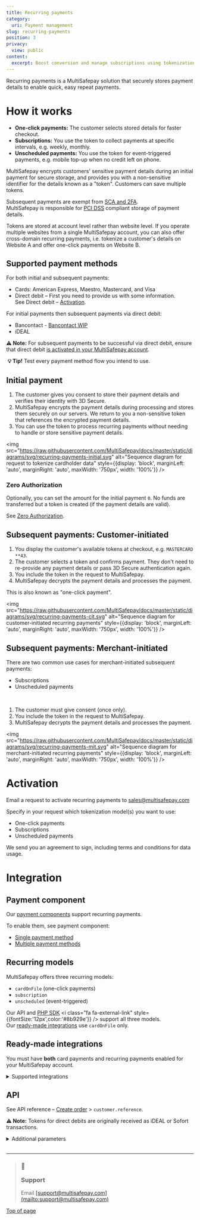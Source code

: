 ```yaml
---
title: Recurring payments
category:
  uri: Payment management
slug: recurring-payments
position: 3
privacy:
  view: public
content:
  excerpt: Boost conversion and manage subscriptions using tokenization.
---
```

Recurring payments is a MultiSafepay solution that securely stores payment details to enable quick, easy repeat payments.

# How it works

* **One-click payments:** The customer selects stored details for faster checkout.
* **Subscriptions:** You use the token to collect payments at specific intervals, e.g. weekly, monthly.
* **Unscheduled payments:** You use the token for event-triggered payments, e.g. mobile top-up when no credit left on phone.

MultiSafepay encrypts customers' sensitive payment details during an initial payment for secure storage, and provides you with a non-sensitive identifier for the details known as a "token". Customers can save multiple tokens.

Subsequent payments are exempt from [SCA and 2FA](/docs/psd2/).\
MultiSafepay is responsible for [PCI DSS](/docs/pci-dss/) compliant storage of payment details.

Tokens are stored at account level rather than website level. If you operate multiple websites from a single MultiSafepay account, you can also offer cross-domain recurring payments, i.e. tokenize a customer's details on Website A and offer one-click payments on Website B.

## Supported payment methods

For both initial and subsequent payments:

* Cards: American Express, Maestro, Mastercard, and Visa
* Direct debit – First you need to provide us with some information. <br /> See Direct debit – [Activation](/docs/direct-debit/#activation).

For initial payments then subsequent payments via direct debit:

* Bancontact - [Bancontact WIP](/docs/bancontact#bancontact-wip-service)
* iDEAL

**⚠️ Note:**  For subsequent payments to be successful via direct debit, ensure that direct debit [is activated in your MultiSafepay account](/docs/direct-debit/#activation).

 **💡 Tip!** Test every payment method flow you intend to use.

## Initial payment

1. The customer gives you consent to store their payment details and verifies their identity with 3D Secure.
2. MultiSafepay encrypts the payment details during processing and stores them securely on our servers. We return to you a non-sensitive token that references the encrypted payment details.
3. You can use the token to process recurring payments without needing to handle or store sensitive payment details.

<img src="https://raw.githubusercontent.com/MultiSafepay/docs/master/static/diagrams/svg/recurring-payments-initial.svg" alt="Sequence diagram for request to tokenize cardholder data" style={{display: 'block', marginLeft: 'auto', marginRight: 'auto', maxWidth: '750px', width: '100%'}} />

### Zero Authorization

Optionally, you can set the amount for the initial payment `0`. No funds are transferred but a token is created (if the payment details are valid).

See [Zero Authorization](/docs/zero-authorization/).

## Subsequent payments: Customer-initiated

1. You display the customer's available tokens at checkout, e.g. `MASTERCARD **43`.
2. The customer selects a token and confirms payment. They don't need to re-provide any payment details or pass 3D Secure authentication again.
3. You include the token in the request to MultiSafepay.
4. MultiSafepay decrypts the payment details and processes the payment.

This is also known as "one-click payment".

<img src="https://raw.githubusercontent.com/MultiSafepay/docs/master/static/diagrams/svg/recurring-payments-cit.svg" alt="Sequence diagram for customer-initiated recurring payments" style={{display: 'block', marginLeft: 'auto', marginRight: 'auto', maxWidth: '750px', width: '100%'}} />

## Subsequent payments: Merchant-initiated

There are two common use cases for merchant-initiated subsequent payments:

* Subscriptions
* Unscheduled payments

<br />

1. The customer must give consent (once only).
2. You include the token in the request to MultiSafepay.
3. MultiSafepay decrypts the payment details and processes the payment.

<img src="https://raw.githubusercontent.com/MultiSafepay/docs/master/static/diagrams/svg/recurring-payments-mit.svg" alt="Sequence diagram for merchant-initiated recurring payments" style={{display: 'block', marginLeft: 'auto', marginRight: 'auto', maxWidth: '750px', width: '100%'}} />

# Activation

Email a request to activate recurring payments to [sales@multisafepay.com](mailto:sales@multisafepay.com)

Specify in your request which tokenization model(s) you want to use:

* One-click payments
* Subscriptions
* Unscheduled payments

We send you an agreement to sign, including terms and conditions for data usage.

# Integration

## Payment component

Our [payment components](/docs/payment-components) support recurring payments.

To enable them, see payment component:

* [Single payment method](/docs/payment-component-single/#how-to-process-recurring-payments)
* [Multiple payment methods](/docs/payment-component-multiple/#how-to-process-recurring-payments)

## Recurring models

MultiSafepay offers three recurring models:

* `cardOnFile` (one-click payments)
* `subscription`
* `unscheduled` (event-triggered)

Our API and <a href="https://github.com/MultiSafepay/php-sdk" target="_blank">PHP SDK</a> <i class="fa fa-external-link" style={{fontSize:'12px',color:'#8b929e'}} /> support all three models.\
Our [ready-made integrations](/docs/our-integrations/) use `cardOnFile` only.

## Ready-made integrations

You must have **both** card payments and recurring payments enabled for your MultiSafepay account.

<details id="supported-integrations">
  <summary>Supported integrations</summary>

  <br />

  We support recurring payments in our plugins for:

  * [Magento 1](/docs/magento-1)
  * [Magento 2](/docs/magento-2)
  * [PrestaShop 1.6](/docs/prestashop-1-6/)
  * [PrestaShop 1.7](/docs/prestashop-1-7/)
  * [Shopware 6](/docs/shopware-6/)
  * [WooCommerce](/docs/woocommerce/)
</details>

## API

See API reference – [Create order](/reference/createorder/) > `customer.reference`.

**⚠️ Note:** Tokens for direct debits are originally received as iDEAL or Sofort transactions.

<details id="additional-parameters">
  <summary>Additional parameters</summary>

  <br />

  | Parameter         | Type   | Description                                                                                                                                                                                           |
  | ----------------- | ------ | ----------------------------------------------------------------------------------------------------------------------------------------------------------------------------------------------------- |
  | `type`            | string | The payment flow for the checkout process. Options: `direct`, `redirect`.                                                                                                                             |
  | `gateway`         | string | The unique `gateway_id` to redirect the customer to the specific payment method. Make a [get gateway](/reference/getgateway/) request. \{\{\< br >}} Options: `AMEX`, `VISA`, `MASTERCARD`, `DIRDEB`. |
  | `recurring_id`    | string | A randomly generated recurring ID for the customer.                                                                                                                                                   |
  | `reference`       | string | The customer's reference number for the token.                                                                                                                                                        |
  | `recurring_model` | string | The type of recurring model to use. Options: `unscheduled`, `cardOnFile`, `subscription`.                                                                                                             |
</details>

<br />

***

<blockquote class="callout callout_info">
  <h3 class="callout-heading false">
    <span class="callout-icon">💬</span>
    <p>Support</p>
  </h3>

  <p>Email <a href="mailto:support@multisafepay.com">[support@multisafepay.com](mailto:support@multisafepay.com)</a></p>
</blockquote>

[Top of page](#)
